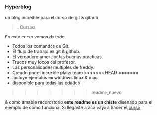 ### Hyperblog

un blog increible para el curso de git & github

>. Cursiva 

En este curso vemos de todo.
 * Todos los comandos de Git.
 *  El flujo de trabajo en git & github.
 * El verdadero amor por las buenas practicas.
 * Trucos muy locos del profesor.
 * Las personalidades multiples de freddy.
 * Creado por el increible platzi team 
<<<<<<< HEAD
=======
 * Incluye ejemplos en windows linux & mac 
 * disponible para todas las edades
>>>>>>> readme_nuevo

& como amable recordatorio **este readme es un chiste** disenado para el ejemplo de como funciona. Si llegaste a aca vaya a hacer el [curso](https://platzi.com/clases/1557-git-github/19977-readmemd-es-una-excelente-practica/)